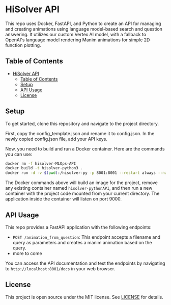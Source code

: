 # HiSolver API

This repo uses Docker, FastAPI, and Python to create an API for managing and creating animations using language model-based search and question answering. It utilizes our custom Vertex AI model, with a fallback to OpenAI's language model rendering Manim animations for simple 2D function plotting.

## Table of Contents
- [HiSolver API](#hisolver-api)
  - [Table of Contents](#table-of-contents)
  - [Setup](#setup)
  - [API Usage](#api-usage)
  - [License](#license)

## Setup

To get started, clone this repository and navigate to the project directory.

First, copy the config_template.json and rename it to config.json. In the newly copied config.json file, add your API keys.

Now, you need to build and run a Docker container. Here are the commands you can use:

```bash
docker rm -f hisolver-MLOps-API
docker build -t hisolver-python3 .
docker run -d -v $(pwd):/hisolver-py -p 8001:8001 --restart always --name hisolver-MLOps-API hisolver-python3
```

The Docker commands above will build an image for the project, remove any existing container named `hisolver-pythonAPI`, and then run a new container with the project code mounted from your current directory. The application inside the container will listen on port 9000. 

## API Usage

This repo provides a FastAPI application with the following endpoints:

- `POST /animation_from_question`: This endpoint accepts a filename and query as parameters and creates a manim animation based on the query.
- more to come
  
You can access the API documentation and test the endpoints by navigating to `http://localhost:8001/docs` in your web browser.

## License

This project is open source under the MIT license. See [LICENSE](LICENSE) for details.

